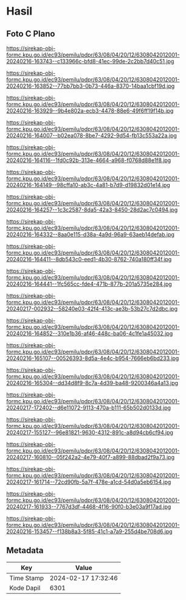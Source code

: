 # Hasil

## Foto C Plano

https://sirekap-obj-formc.kpu.go.id/ec93/pemilu/pdpr/63/08/04/20/12/6308042012001-20240216-163743--c133966c-bfd8-41ec-99de-2c2bb7d40c51.jpg

https://sirekap-obj-formc.kpu.go.id/ec93/pemilu/pdpr/63/08/04/20/12/6308042012001-20240216-163852--77bb7bb3-0b73-446a-8370-14baa1cbf19d.jpg

https://sirekap-obj-formc.kpu.go.id/ec93/pemilu/pdpr/63/08/04/20/12/6308042012001-20240216-163929--9b4e802a-ecb3-4478-88e6-49f6ff19f14b.jpg

https://sirekap-obj-formc.kpu.go.id/ec93/pemilu/pdpr/63/08/04/20/12/6308042012001-20240216-164007--b02ea078-8be7-4292-9d54-fb13c553a22a.jpg

https://sirekap-obj-formc.kpu.go.id/ec93/pemilu/pdpr/63/08/04/20/12/6308042012001-20240216-164116--1fd0c92b-313e-4664-a968-f0768d88e1f8.jpg

https://sirekap-obj-formc.kpu.go.id/ec93/pemilu/pdpr/63/08/04/20/12/6308042012001-20240216-164149--98cffa10-ab3c-4a81-b7d9-d19832d01e14.jpg

https://sirekap-obj-formc.kpu.go.id/ec93/pemilu/pdpr/63/08/04/20/12/6308042012001-20240216-164257--1c3c2587-8da5-42a3-8450-28d2ac7c0494.jpg

https://sirekap-obj-formc.kpu.go.id/ec93/pemilu/pdpr/63/08/04/20/12/6308042012001-20240216-164332--8aa0e115-d38a-4a9d-96a9-63aeb14defab.jpg

https://sirekap-obj-formc.kpu.go.id/ec93/pemilu/pdpr/63/08/04/20/12/6308042012001-20240216-164411--8db543c0-eed1-4b30-8762-740a180ff34f.jpg

https://sirekap-obj-formc.kpu.go.id/ec93/pemilu/pdpr/63/08/04/20/12/6308042012001-20240216-164441--1fc565cc-fde4-471b-877b-201a5735e284.jpg

https://sirekap-obj-formc.kpu.go.id/ec93/pemilu/pdpr/63/08/04/20/12/6308042012001-20240217-002932--58240e03-42f4-413c-ae3b-53b27c7d2dbc.jpg

https://sirekap-obj-formc.kpu.go.id/ec93/pemilu/pdpr/63/08/04/20/12/6308042012001-20240216-164852--310e1b36-af46-448c-ba06-4c1fe1a45032.jpg

https://sirekap-obj-formc.kpu.go.id/ec93/pemilu/pdpr/63/08/04/20/12/6308042012001-20240216-165107--00526393-8d5a-4e4c-b954-7666eb6bd233.jpg

https://sirekap-obj-formc.kpu.go.id/ec93/pemilu/pdpr/63/08/04/20/12/6308042012001-20240216-165304--dd34d8f9-8c7a-4d39-ba48-9200346a4a13.jpg

https://sirekap-obj-formc.kpu.go.id/ec93/pemilu/pdpr/63/08/04/20/12/6308042012001-20240217-172402--d6e11072-9113-470a-b111-65b502d0133d.jpg

https://sirekap-obj-formc.kpu.go.id/ec93/pemilu/pdpr/63/08/04/20/12/6308042012001-20240217-155127--96e81821-9630-4312-891c-a8d94cb6cf94.jpg

https://sirekap-obj-formc.kpu.go.id/ec93/pemilu/pdpr/63/08/04/20/12/6308042012001-20240217-160810--05f242a2-4e79-40f7-a899-88dbad2f9a73.jpg

https://sirekap-obj-formc.kpu.go.id/ec93/pemilu/pdpr/63/08/04/20/12/6308042012001-20240217-161714--72cd90fb-5a7f-478e-a1cd-54d0a5eb6154.jpg

https://sirekap-obj-formc.kpu.go.id/ec93/pemilu/pdpr/63/08/04/20/12/6308042012001-20240217-161933--7767d3df-4468-4f16-90f0-b3e03a9f17ad.jpg

https://sirekap-obj-formc.kpu.go.id/ec93/pemilu/pdpr/63/08/04/20/12/6308042012001-20240216-153457--f138b8a3-5f85-41c1-a7a9-255d4be708d6.jpg


## Metadata

| Key        | Value               |
| ---------- | ------------------- |
| Time Stamp | 2024-02-17 17:32:46 |
| Kode Dapil | 6301                |



